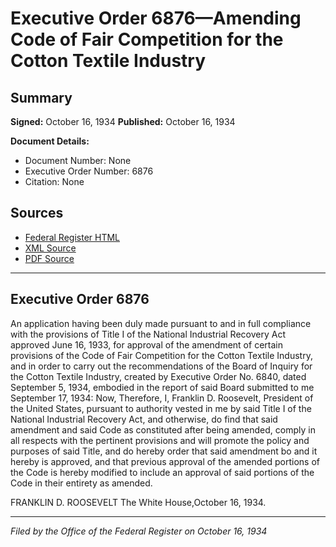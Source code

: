 # Executive Order 6876—Amending Code of Fair Competition for the Cotton Textile Industry

## Summary

**Signed:** October 16, 1934
**Published:** October 16, 1934

**Document Details:**
- Document Number: None
- Executive Order Number: 6876
- Citation: None

## Sources
- [Federal Register HTML](https://www.presidency.ucsb.edu/documents/executive-order-6876-amending-code-fair-competition-for-the-cotton-textile-industry)
- [XML Source](None)
- [PDF Source](None)

---

## Executive Order 6876

An application having been duly made pursuant to and in full compliance with the provisions of Title I of the National Industrial Recovery Act approved June 16, 1933, for approval of the amendment of certain provisions of the Code of Fair Competition for the Cotton Textile Industry, and in order to carry out the recommendations of the Board of Inquiry for the Cotton Textile Industry, created by Executive Order No. 6840, dated September 5, 1934, embodied in the report of said Board submitted to me September 17, 1934:
Now, Therefore, I, Franklin D. Roosevelt, President of the United States, pursuant to authority vested in me by said Title I of the National Industrial Recovery Act, and otherwise, do find that said amendment and said Code as constituted after being amended, comply in all respects with the pertinent provisions and will promote the policy and purposes of said Title, and do hereby order that said amendment bo and it hereby is approved, and that previous approval of the amended portions of the Code is hereby modified to include an approval of said portions of the Code in their entirety as amended.

FRANKLIN D. ROOSEVELT
The White House,October 16, 1934.

---

*Filed by the Office of the Federal Register on October 16, 1934*
